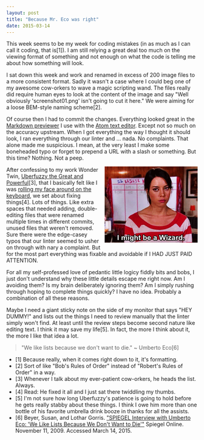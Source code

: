 ```yaml
---
layout: post
title: "Because Mr. Eco was right"
date: 2015-03-14
---
```


This week seems to be my week for coding mistakes (in as much as I can call it coding, that is[1]). I am still relying a great deal too much on the viewing format of something and not enough on what the code is telling me about how something will look.<!--more-->

I sat down this week and work and renamed in excess of 200 image files to a more consistent format. Sadly it wasn't a case where I could beg one of my awesome cow-orkers to wave a magic scripting wand. The files really did require human eyes to look at the content of the image and say "Well obviously 'screenshot01.png' isn't going to cut it here." We were aiming for a loose BEM-style naming scheme[2].

Of course then I had to commit the changes. Everything looked great in the [Markdown previewer](https://github.com/atom/markdown-preview) I use with the [Atom text editor](https://atom.io/). Except not so much on the accuracy upstream. When I got everything the way I thought it should look, I ran everything through our linter and ... nada. No complaints. That alone made me suspicious. I mean, at the very least I make some boneheaded typo or forget to prepend a URL with a slash or something. But this time? Nothing. Not a peep.

<img src="/img/i-might-be-a-wizard.gif" alt="I Might Be A Wizard animated gif" style="float:right;PADDING-LEFT: 10px;PADDING-BOTTOM: 10px">After confessing to my work Wonder Twin, [Uberfuzzy the Great and Powerful](https://github.com/uberfuzzy)[3], that I basically felt like I was [rolling my face around on the keyboard](http://www.urbandictionary.com/define.php?term=faceroll), we set about fixing things[4]. Lots of things. Like extra spaces that needed adding, double-editing files that were renamed multiple times in different commits, unused files that weren't removed. Sure there were the edge-casey typos that our linter seemed to usher on through with nary a complaint. But for the most part everything was fixable and avoidable if I HAD JUST PAID ATTENTION.

For all my self-professed love of pedantic little logicy fiddly bits and bobs, I just don't understand why these little details escape me right now. Am I avoiding them? Is my brain deliberately ignoring them? Am I simply rushing through hoping to complete things quickly? I have no idea. Probably a combination of all these reasons.

Maybe I need a giant sticky note on the side of my monitor that says "HEY DUMMY!" and lists out the things I need to review manually that the linter simply won't find. At least until the review steps become second nature like editing text. I think it may save my life[5]. In fact, the more I think about it, the more I like that idea a lot.

>"We like lists because we don't want to die." ~ Umberto Eco[6]

- [1] Because really, when it comes right down to it, it's formatting.
- [2] Sort of like "Bob's Rules of Order" instead of "Robert's Rules of Order" in a way.
- [3] Whenever I talk about my ever-patient cow-orkers, he heads the list. Always.
- [4] Read: He fixed it all and I just sat there twiddling my thumbs.
- [5] I'm not sure how long Uberfuzzy's patience is going to hold before he gets really stabby about these things. I think I owe him more than one bottle of his favorite umbrella drink booze in thanks for all the assists.
- [6] Beyer, Susan, and Lothar Gorris. ["SPIEGEL Interview with Umberto Eco: 'We Like Lists Because We Don't Want to Die'"](http://www.spiegel.de/international/zeitgeist/spiegel-interview-with-umberto-eco-we-like-lists-because-we-don-t-want-to-die-a-659577.html) Spiegel Online. November 11, 2009. Accessed March 14, 2015.
